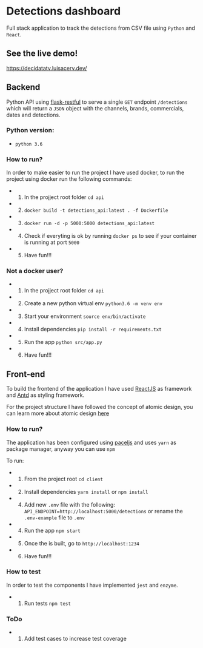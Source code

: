 # Detections dashboard

Full stack application to track the detections from CSV file using `Python` and `React`.

## See the live demo!

https://decidatatv.luisacerv.dev/

## Backend

Python API using [flask-restful](https://flask-restful.readthedocs.io) to serve a single `GET` endpoint `/detections` which will return a `JSON` object with the channels, brands, commercials, dates and detections.

### Python version:

- `python 3.6`

### How to run?

In order to make easier to run the project I have used docker, to run the project using docker run the following commands:

- 1. In the projject root folder `cd api`
- 2. `docker build -t detections_api:latest . -f Dockerfile`
- 3. `docker run -d -p 5000:5000 detections_api:latest`
- 4. Check if everyting is ok by running `docker ps` to see if your container is running at port `5000`
- 5. Have fun!!!

### Not a docker user?

- 1. In the projject root folder `cd api`
- 2. Create a new python virtual env `python3.6 -m venv env`
- 3. Start your environment `source env/bin/activate`
- 4. Install dependencies `pip install -r requirements.txt`
- 5. Run the app `python src/app.py`
- 6. Have fun!!!

## Front-end

To build the frontend of the application I have used [ReactJS](https://es.reactjs.org/) as framework and [Antd](https://ant.design/) as styling framework.

For the project structure I have followed the concept of atomic design, you can learn more about atomic design [here](http://bradfrost.com/blog/post/atomic-web-design/)

### How to run?

The application has been configured using [paceljs](https://parceljs.org/) and uses `yarn` as package manager, anyway you can use `npm`

To run:

- 1. From the project root `cd client`
- 2. Install dependencies `yarn install` or `npm install`
- 4. Add new `.env` file with the following: `API_ENDPOINT=http://localhost:5000/detections` or rename the `.env-example` file to `.env`
- 4. Run the app `npm start`
- 5. Once the is built, go to `http://localhost:1234`
- 6. Have fun!!!

### How to test

In order to test the components I have implemented `jest` and `enzyme`.

- 1. Run tests `npm test`

### ToDo

- 1. Add test cases to increase test coverage
